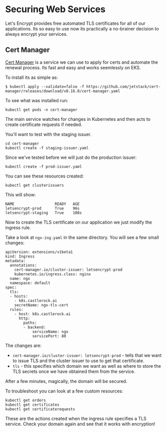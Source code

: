 # Securing Web Services

Let's Encrypt provides free automated TLS certificates for all of our applications.  Its so easy to use now its practically a no-brainer decision to always encrypt your services. 

## Cert Manager

[Cert Manager](https://github.com/jetstack/cert-manager) is a service we can use to apply for certs and automate the renewal process.  Its fast and easy and works seemlessly on EKS.  

To install its as simple as: 

```
$ kubectl apply --validate=false -f https://github.com/jetstack/cert-manager/releases/download/v0.16.0/cert-manager.yaml
```

To see what was installed run: 

```
kubectl get pods -n cert-manager
```

The main service watches for changes in Kubernetes and then acts to create certificate requests if needed. 

You'll want to test with the staging issuer. 

```
cd cert-manager
kubectl create -f staging-issuer.yaml
```

Since we've tested before we will just do the production issuer: 

```
kubectl create -f prod-issuer.yaml
```
You can see these resources created: 

```
kubectl get clusterissuers
```

This will show: 

```
NAME                  READY   AGE
letsencrypt-prod      True    96s
letsencrypt-staging   True    108s
```

Now to create the TLS certificate on our application we just modify the ingress rule.  

Take a look at `ngx-ing.yaml` in the same directory.  You will see a few small changes: 

```
apiVersion: extensions/v1beta1
kind: Ingress
metadata:
  annotations:
    cert-manager.io/cluster-issuer: letsencrypt-prod
    kubernetes.io/ingress.class: nginx
  name: ngx
  namespace: default
spec:
  tls:
  - hosts:
    - k8s.castlerock.ai
    secretName: ngx-tls-cert
  rules:
    - host: k8s.castlerock.ai
      http:
        paths:
        - backend:
            serviceName: ngx
            servicePort: 80
```

The changes are: 

* `cert-manager.io/cluster-issuer: letsencrypt-prod` - tells that we want to issue TLS and the cluster issuer to use to get that certificate. 
* `tls` - this specifies which domain we want as well as where to store the TLS secrets once we have obtained them from the service.  

After a few minutes, magically, the domain will be secured.  

To troubleshoot you can look at a few custom resources: 

```
kubectl get orders
kubectl get certificates
kubectl get certificaterequests
```

These are the actions created when the ingress rule specifies a TLS service.  Check your domain again and see that it works with encryption!